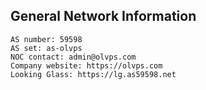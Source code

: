 
## General Network Information
```
AS number: 59598
AS set: as-olvps
NOC contact: admin@olvps.com
Company website: https://olvps.com
Looking Glass: https://lg.as59598.net
```
